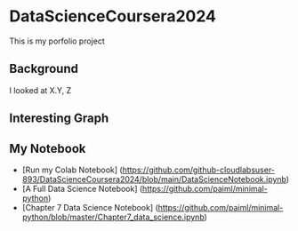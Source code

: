 # DataScienceCoursera2024

This is my porfolio project

## Background

I looked at X.Y, Z

## Interesting Graph

## My Notebook

* [Run my Colab Notebook] (https://github.com/github-cloudlabsuser-893/DataScienceCoursera2024/blob/main/DataScienceNotebook.ipynb)
* [A Full Data Science Notebook] (https://github.com/paiml/minimal-python)
* [Chapter 7 Data Science Notebook] (https://github.com/paiml/minimal-python/blob/master/Chapter7_data_science.ipynb)
